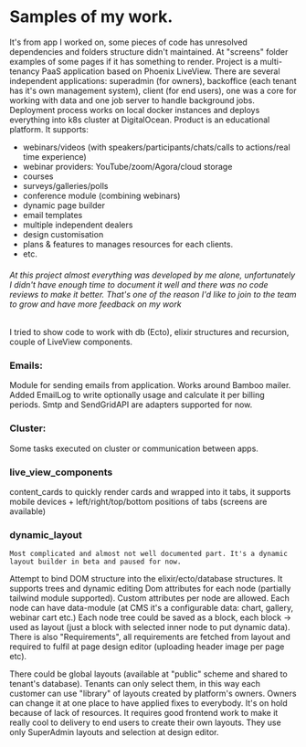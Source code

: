 # Samples of my work.


It's from app I worked on, some pieces of code has unresolved dependencies and folders structure didn't maintained.
At "screens" folder examples of some pages if it has something to render.
Project is a multi-tenancy PaaS application based on Phoenix LiveView. There are several independent applications: superadmin (for owners),
backoffice (each tenant has it's own management system), client (for end users), one was a core for working with data and
one job server to handle background jobs.
Deployment process works on local docker instances and deploys everything into k8s cluster at DigitalOcean.
Product is an educational platform. It supports:
- webinars/videos (with speakers/participants/chats/calls to actions/real time experience)
- webinar providers: YouTube/zoom/Agora/cloud storage
- courses
- surveys/galleries/polls
- conference module (combining webinars)
- dynamic page builder
- email templates
- multiple independent dealers
- design customisation
- plans & features to manages resources for each clients.
- etc.

###### At this project almost everything was developed by me alone, unfortunately I didn't have enough time to document it well and there was no code reviews to make it better. That's one of the reason I'd like to join to the team to grow and have more feedback on my work

I tried to show code to work with db (Ecto), elixir structures and recursion, couple of LiveView components.

### Emails:
Module for sending emails from application. Works around Bamboo mailer. Added EmailLog to write optionally usage and calculate it per billing periods.
Smtp and SendGridAPI are adapters supported for now.


### Cluster:
Some tasks executed on cluster or communication between apps.

### live_view_components
content_cards to quickly render cards and wrapped into it tabs, it supports mobile devices + left/right/top/bottom positions of tabs (screens are available)
### dynamic_layout
    Most complicated and almost not well documented part. It's a dynamic layout builder in beta and paused for now.
Attempt to bind DOM structure into the elixir/ecto/database structures. 
It supports trees and dynamic editing Dom attributes for each node (partially tailwind module supported).
Custom attributes per node are allowed.
Each node can have data-module (at CMS it's a configurable data: chart, gallery, webinar cart etc.) 
Each node tree could be saved as a block, each block -> used as layout (just a block with selected inner node to put dynamic data).
There is also "Requirements", all requirements are fetched from layout and required to fulfil at page design editor (uploading header image per page etc).

There could be global layouts (available at "public" scheme and shared to tenant's database). 
Tenants can only select them, in this way each customer can use "library" of layouts created by platform's owners. 
Owners can change it at one place to have applied fixes to everybody.
It's on hold because of lack of resources. It requires good frontend work to make it really cool to delivery to end users to create their own layouts.
They use only SuperAdmin layouts and selection at design editor.
